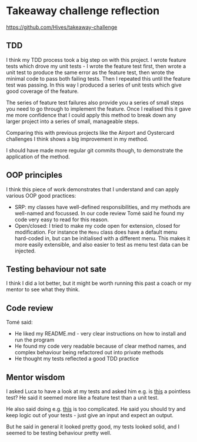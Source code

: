 # Takeaway challenge reflection

<https://github.com/Hives/takeaway-challenge>

## TDD

I think my TDD process took a big step on with this project. I wrote feature tests which drove my unit tests - I wrote the feature test first, then wrote a unit test to produce the same error as the feature test, then wrote the minimal code to pass both failing tests. Then I repeated this until the feature test was passing. In this way I produced a series of unit tests which give good coverage of the feature.

The series of feature test failures also provide you a series of small steps you need to go through to implement the feature. Once I realised this it gave me more confidence that I could apply this method to break down any larger project into a series of small, manageable steps.

Comparing this with previous projects like the Airport and Oystercard challenges I think shows a big improvement in my method.

I should have made more regular git commits though, to demonstrate the application of the method.

## OOP principles

I think this piece of work demonstrates that I understand and can apply various OOP good practices:

- SRP: my classes have well-defined responsibilities, and my methods are well-named and focussed. In our code review Tomé said he found my code very easy to read for this reason.
- Open/closed: I tried to make my code open for extension, closed for modification. For instance the `Menu` class does have a default menu hard-coded in, but can be initialised with a different menu. This makes it more easily extensible, and also easier to test as menu test data can be injected.


## Testing behaviour not sate

I think I did a lot better, but it might be worth running this past a coach or my mentor to see what they think.

## Code review

Tomé said:
- He liked my README.md - very clear instructions on how to install and run the program
- He found my code very readable because of clear method names, and complex behaviour being refactored out into private methods
- He thought my tests reflected a good TDD practice

## Mentor wisdom

I asked Luca to have a look at my tests and asked him e.g. is [this](https://github.com/Hives/takeaway-challenge/blob/master/spec/takeaway_spec.rb#L14) a pointless test? He said it seemed more like a feature test than a unit test.

He also said doing e.g. [this](https://github.com/Hives/takeaway-challenge/blob/master/spec/menu_spec.rb#L16) is too complicated. He said you should try and keep logic out of your tests - just give an input and expect an output.

But he said in general it looked pretty good, my tests looked solid, and I seemed to be testing behaviour pretty well.
